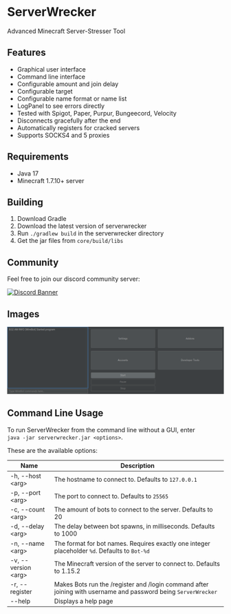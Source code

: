 # ServerWrecker

Advanced Minecraft Server-Stresser Tool

## Features

* Graphical user interface
* Command line interface
* Configurable amount and join delay
* Configurable target
* Configurable name format or name list
* LogPanel to see errors directly
* Tested with Spigot, Paper, Purpur, Bungeecord, Velocity
* Disconnects gracefully after the end
* Automatically registers for cracked servers
* Supports SOCKS4 and 5 proxies

## Requirements

* Java 17
* Minecraft 1.7.10+ server

## Building

1. Download Gradle
2. Download the latest version of serverwrecker
3. Run `./gradlew build` in the serverwrecker directory
4. Get the jar files from `core/build/libs`

## Community

Feel free to join our discord community server:

[![Discord Banner](https://discord.com/api/guilds/739784741124833301/widget.png?style=banner2)](https://discord.gg/CDrcxzH)

## Images

![GUI](./images/img.png)

## Command Line Usage

To run ServerWrecker from the command line without a GUI, enter  
`java -jar serverwrecker.jar <options>`.

These are the available options:

| Name                  | Description                                                                                                    |
|-----------------------|----------------------------------------------------------------------------------------------------------------|
| -h, --host \<arg\>    | The hostname to connect to. Defaults to `127.0.0.1`                                                            |
| -p, --port \<arg\>    | The port to connect to. Defaults to `25565`                                                                    |
| -c, --count \<arg\>   | The amount of bots to connect to the server. Defaults to 20                                                    |
| -d, --delay \<arg\>   | The delay between bot spawns, in milliseconds. Defaults to 1000                                                |
| -n, --name \<arg\>    | The format for bot names. Requires exactly one integer placeholder `%d`. Defaults to `Bot-%d`                  |
| -v, --version \<arg\> | The Minecraft version of the server to connect to. Defaults to 1.15.2                                          |
| -r, --register        | Makes Bots run the /register and /login command after joining with username and password being `ServerWrecker` |
| --help                | Displays a help page                                                                                           |
